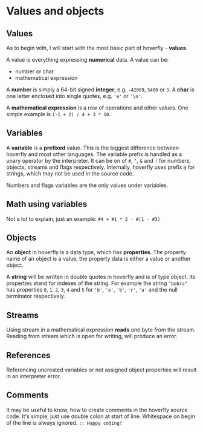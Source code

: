 # Values and objects

## Values
As to begin with, I will start with the most basic
part of hoverfly - **values**.

A value is everything expressing **numerical** data.
A value can be:
* number or char
* mathematical expression

A **number** is simply a 64-bit signed **integer**,
e.g. `-42069`, `5400` or `3`. A **char** is one letter
enclosed into single quotes, e.g. `'e'` or `'\n'`.

A **mathematical expression** is a row of operations
and other values. One simple example is
`(-1 + 2) / 4 + 3 * 10`.

## Variables
A **variable** is a **prefixed** value. This is the biggest
difference between hoverfly and most other languages.
The variable prefix is handled as a unary operator by the
interpreter. It can be on of `#`, `^`, `&` and `!` for
numbers, objects, streams and flags respectively.
Internally, hoverfly uses prefix `@` for strings,
which may not be used in the source code.

Numbers and flags variables are the only values under variables.

## Math using variables
Not a lot to explain, just an example: `#4 + #1 * 2 - #(1 - #3)`

## Objects
An **object** in hoverfly is a data type, which has **properties**.
The property name of an object is a value, the property data is
either a value or another object.

A **string** will be written in double quotes in hoverfly and
is of type object. Its properties stand for indexes of the string.
For example the string `"bebra"` has properties `0`, `1`, `2`,
`3`, `4` and `5` for `'b'`, `'e'`, `'b'`, `'r'`, `'a'` and
the null terminator respectively.

## Streams
Using stream in a mathematical expression **reads** one byte
from the stream. Reading from stream which is open for writing,
will produce an error.

## References
Referencing uncreated variables or not assigned object properties
will result in an interpreter error.

## Comments
It may be useful to know, how to create comments in the
hoverfly source code. It's simple, just use double colon
at start of line. Whitespace on begin of the line is always ignored.
`:: Happy coding!`